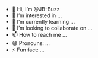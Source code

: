 - 👋 Hi, I’m @JB-Buzz
- 👀 I’m interested in ...
- 🌱 I’m currently learning ...
- 💞️ I’m looking to collaborate on ...
- 📫 How to reach me ...
- 😄 Pronouns: ...
- ⚡ Fun fact: ...

<!---
JB-Buzz/JB-Buzz is a ✨ special ✨ repository because its `README.md` (this file) appears on your GitHub profile.
You can click the Preview link to take a look at your changes.
--->
